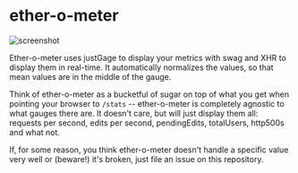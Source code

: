# ether-o-meter
![screenshot](https://raw.github.com/marcelklehr/ep_ether-o-meter/master/ether-o-meter.png)

Ether-o-meter uses justGage to display your metrics with swag and XHR to display them in real-time. It automatically normalizes the values, so that mean values are in the middle of the gauge.

Think of ether-o-meter as a bucketful of sugar on top of what you get when pointing your browser to `/stats` -- ether-o-meter is completely agnostic to what gauges there are. It doesn't care, but will just display them all: requests per second, edits per second, pendingEdits, totalUsers, http500s and what not.

If, for some reason, you think ether-o-meter doesn't handle a specific value very well or (beware!) it's broken, just file an issue on this repository.